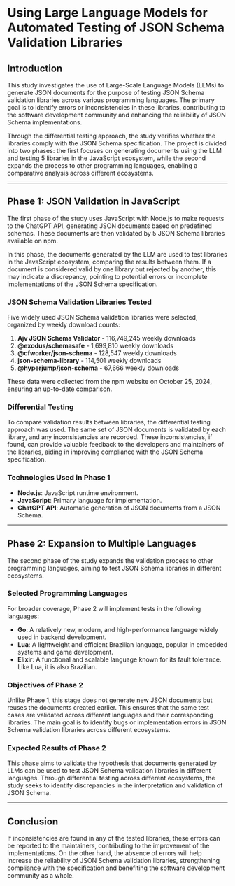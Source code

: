 # Using Large Language Models for Automated Testing of JSON Schema Validation Libraries

## Introduction  
This study investigates the use of Large-Scale Language Models (LLMs) to generate JSON documents for the purpose of testing JSON Schema validation libraries across various programming languages. The primary goal is to identify errors or inconsistencies in these libraries, contributing to the software development community and enhancing the reliability of JSON Schema implementations.  

Through the differential testing approach, the study verifies whether the libraries comply with the JSON Schema specification. The project is divided into two phases: the first focuses on generating documents using the LLM and testing 5 libraries in the JavaScript ecosystem, while the second expands the process to other programming languages, enabling a comparative analysis across different ecosystems.  

---

## Phase 1: JSON Validation in JavaScript  
The first phase of the study uses JavaScript with Node.js to make requests to the ChatGPT API, generating JSON documents based on predefined schemas. These documents are then validated by 5 JSON Schema libraries available on npm.  

In this phase, the documents generated by the LLM are used to test libraries in the JavaScript ecosystem, comparing the results between them. If a document is considered valid by one library but rejected by another, this may indicate a discrepancy, pointing to potential errors or incomplete implementations of the JSON Schema specification.  

### JSON Schema Validation Libraries Tested  
Five widely used JSON Schema validation libraries were selected, organized by weekly download counts:  
1. **Ajv JSON Schema Validator** - 116,749,245 weekly downloads  
2. **@exodus/schemasafe** - 1,699,810 weekly downloads  
3. **@cfworker/json-schema** - 128,547 weekly downloads  
4. **json-schema-library** - 114,501 weekly downloads  
5. **@hyperjump/json-schema** - 67,666 weekly downloads  

These data were collected from the npm website on October 25, 2024, ensuring an up-to-date comparison.  

### Differential Testing  
To compare validation results between libraries, the differential testing approach was used. The same set of JSON documents is validated by each library, and any inconsistencies are recorded. These inconsistencies, if found, can provide valuable feedback to the developers and maintainers of the libraries, aiding in improving compliance with the JSON Schema specification.  

### Technologies Used in Phase 1  
- **Node.js**: JavaScript runtime environment.  
- **JavaScript**: Primary language for implementation.  
- **ChatGPT API**: Automatic generation of JSON documents from a JSON Schema.  

---

## Phase 2: Expansion to Multiple Languages  
The second phase of the study expands the validation process to other programming languages, aiming to test JSON Schema libraries in different ecosystems.  

### Selected Programming Languages  
For broader coverage, Phase 2 will implement tests in the following languages:  
- **Go**: A relatively new, modern, and high-performance language widely used in backend development.  
- **Lua**: A lightweight and efficient Brazilian language, popular in embedded systems and game development.  
- **Elixir**: A functional and scalable language known for its fault tolerance. Like Lua, it is also Brazilian.  

### Objectives of Phase 2  
Unlike Phase 1, this stage does not generate new JSON documents but reuses the documents created earlier. This ensures that the same test cases are validated across different languages and their corresponding libraries. The main goal is to identify bugs or implementation errors in JSON Schema validation libraries across different ecosystems.  

### Expected Results of Phase 2  
This phase aims to validate the hypothesis that documents generated by LLMs can be used to test JSON Schema validation libraries in different languages. Through differential testing across different ecosystems, the study seeks to identify discrepancies in the interpretation and validation of JSON Schema.  

---

## Conclusion  
If inconsistencies are found in any of the tested libraries, these errors can be reported to the maintainers, contributing to the improvement of the implementations. On the other hand, the absence of errors will help increase the reliability of JSON Schema validation libraries, strengthening compliance with the specification and benefiting the software development community as a whole.  